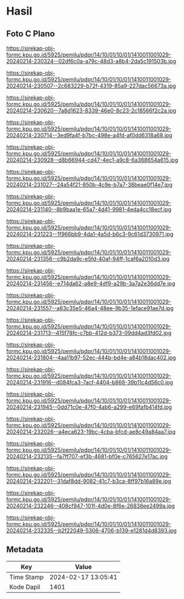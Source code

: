 # Hasil

## Foto C Plano

https://sirekap-obj-formc.kpu.go.id/5925/pemilu/pdpr/14/10/01/10/01/1410011001029-20240214-230324--02df6c0a-a79c-48d3-a8b4-2da5c191503b.jpg

https://sirekap-obj-formc.kpu.go.id/5925/pemilu/pdpr/14/10/01/10/01/1410011001029-20240214-230507--2c683229-b72f-4319-85a9-227dac56673a.jpg

https://sirekap-obj-formc.kpu.go.id/5925/pemilu/pdpr/14/10/01/10/01/1410011001029-20240214-230620--7a8d1623-8339-46e0-8c23-2c18566f2c2a.jpg

https://sirekap-obj-formc.kpu.go.id/5925/pemilu/pdpr/14/10/01/10/01/1410011001029-20240214-230714--3ed9fa4f-b7bc-498e-a4fd-af0dd6318a68.jpg

https://sirekap-obj-formc.kpu.go.id/5925/pemilu/pdpr/14/10/01/10/01/1410011001029-20240214-230928--d8b66944-cd47-4ec1-a9c8-6a368654a615.jpg

https://sirekap-obj-formc.kpu.go.id/5925/pemilu/pdpr/14/10/01/10/01/1410011001029-20240214-231027--24a54f21-850b-4c9e-b7a7-38beae0f14e7.jpg

https://sirekap-obj-formc.kpu.go.id/5925/pemilu/pdpr/14/10/01/10/01/1410011001029-20240214-231140--8b9baa1e-65a7-4d41-9981-4eda4cc18ecf.jpg

https://sirekap-obj-formc.kpu.go.id/5925/pemilu/pdpr/14/10/01/10/01/1410011001029-20240214-231223--1f966bb9-4da1-4a5d-b6c3-9c61d3730971.jpg

https://sirekap-obj-formc.kpu.go.id/5925/pemilu/pdpr/14/10/01/10/01/1410011001029-20240214-231356--c9b2da9c-e5fd-40af-94ff-1caf6a2010d3.jpg

https://sirekap-obj-formc.kpu.go.id/5925/pemilu/pdpr/14/10/01/10/01/1410011001029-20240214-231456--e714da62-a8e9-4df9-a29b-3a7a2e36dd7e.jpg

https://sirekap-obj-formc.kpu.go.id/5925/pemilu/pdpr/14/10/01/10/01/1410011001029-20240214-231557--a63c35e5-46a4-48ee-9b35-1eface91ae7d.jpg

https://sirekap-obj-formc.kpu.go.id/5925/pemilu/pdpr/14/10/01/10/01/1410011001029-20240214-231713--415f78fc-c7bb-412d-b373-09dd4ad3fd02.jpg

https://sirekap-obj-formc.kpu.go.id/5925/pemilu/pdpr/14/10/01/10/01/1410011001029-20240214-231804--4aa11b97-52ec-444b-bd4e-a84b18dac402.jpg

https://sirekap-obj-formc.kpu.go.id/5925/pemilu/pdpr/14/10/01/10/01/1410011001029-20240214-231916--d084fca3-7acf-4404-b868-39b11c4d56c0.jpg

https://sirekap-obj-formc.kpu.go.id/5925/pemilu/pdpr/14/10/01/10/01/1410011001029-20240214-231945--0dd71c0e-47f0-4ab6-a299-e69fafb414fd.jpg

https://sirekap-obj-formc.kpu.go.id/5925/pemilu/pdpr/14/10/01/10/01/1410011001029-20240214-232026--a4eca623-19bc-4cba-bfcd-ae8c49a84aa7.jpg

https://sirekap-obj-formc.kpu.go.id/5925/pemilu/pdpr/14/10/01/10/01/1410011001029-20240214-232135--fa7ff707-ef3b-4681-bf0e-c765627e17ac.jpg

https://sirekap-obj-formc.kpu.go.id/5925/pemilu/pdpr/14/10/01/10/01/1410011001029-20240214-232201--31daf8dd-9082-41c7-b3ca-8ff97b16a89e.jpg

https://sirekap-obj-formc.kpu.go.id/5925/pemilu/pdpr/14/10/01/10/01/1410011001029-20240214-232246--408cf947-101f-4d0e-8f6e-26838ee2499a.jpg

https://sirekap-obj-formc.kpu.go.id/5925/pemilu/pdpr/14/10/01/10/01/1410011001029-20240214-232335--b2f22049-5306-4706-b139-e1281d4d8393.jpg


## Metadata

| Key        | Value               |
| ---------- | ------------------- |
| Time Stamp | 2024-02-17 13:05:41 |
| Kode Dapil | 1401                |



